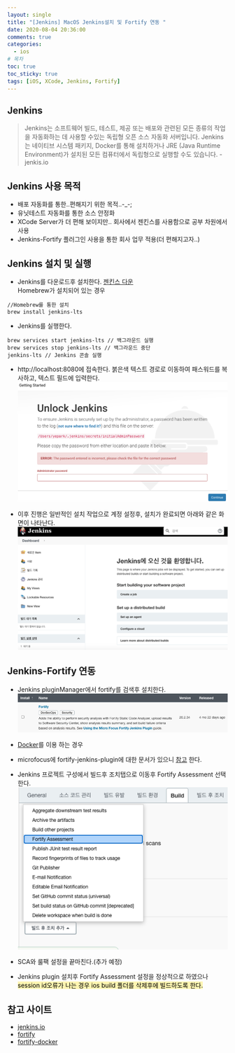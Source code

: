 ```yaml
---
layout: single
title: "[Jenkins] MacOS Jenkins설치 및 Fortify 연동 "
date: 2020-08-04 20:36:00
comments: true
categories:
  - ios
# 목차
toc: true
toc_sticky: true
tags: [iOS, XCode, Jenkins, Fortify]
---
```

## Jenkins
> Jenkins는 소프트웨어 빌드, 테스트, 제공 또는 배포와 관련된 모든 종류의 작업을 자동화하는 데 사용할 수있는 독립형 오픈 소스 자동화 서버입니다.
Jenkins는 네이티브 시스템 패키지, Docker를 통해 설치하거나 JRE (Java Runtime Environment)가 설치된 모든 컴퓨터에서 독립형으로 실행할 수도 있습니다. - jenkis.io

## Jenkins 사용 목적
- 배포 자동화를 통한..편해지기 위한 목적..-_-;
- 유닛테스트 자동화를 통한 소스 안정화
- XCode Server가 더 편해 보이지만.. 회사에서 젠킨스를 사용함으로 공부 차원에서 사용
- Jenkins-Fortify 플러그인 사용을 통한 회사 업무 적용(더 편해지고자..)

## Jenkins 설치 및 실행
- Jenkins를 다운로드후 설치한다. [젠킨스 다운](https://get.jenkins.io/osx-stable/)  
Homebrew가 설치되어 있는 경우
```
//Homebrew를 통한 설치
brew install jenkins-lts
```  
- Jenkins를 실행한다.  
```
brew services start jenkins-lts // 백그라운드 실행
brew services stop jenkins-lts // 백그라운드 중단
jenkins-lts // Jenkins 콘솔 실행
```  

- http://localhost:8080에 접속한다. 붉은색 텍스트 경로로 이동하여 패스워드를 복사하고, 텍스트 필드에 입력한다.
![Jenkins](https://raw.githubusercontent.com/yepark/yepark.github.io/master/assets/images/jenkins1.png)  

- 이후 진행은 일반적인 설치 작업으로 계정 설정후, 설치가 완료되면 아래와 같은 화면이 나타난다.
![Jenkins](https://raw.githubusercontent.com/yepark/yepark.github.io/master/assets/images/jenkins6.png)  

## Jenkins-Fortify 연동
- Jenkins pluginManager에서 fortify를 검색후 설치한다.
![Jenkins](https://raw.githubusercontent.com/yepark/yepark.github.io/master/assets/images/jenkins_fortify.png)  

- [Docker](https://plugins.jenkins.io/fortify/)를 이용 하는 경우
- microfocus에 fortify-jenkins-plugin에 대한 문서가 있으니 [참고](https://www.microfocus.com/documentation/fortify-jenkins-plugin/) 한다.
- Jenkins 프로젝트 구성에서 빌드후 조치탭으로 이동후 Fortify Assessment 선택한다.
![Jenkins](https://raw.githubusercontent.com/yepark/yepark.github.io/master/assets/images/jenkins_fortify2.png)  
- SCA와 룰팩 설정을 끝마친다.(추가 예정)
- Jenkins plugin 설치후 Fortify Assessment 설정을 정상적으로 하였으나 <mark  style='background-color: #fff5b1'>session id오류가 나는 경우 ios build 폴더를 삭제후에 빌드하도록 한다.</mark>

## 참고 사이트
- [jenkins.io](https://www.jenkins.io/)
- [fortify](https://www.microfocus.com/documentation/fortify-jenkins-plugin/)
- [fortify-docker](https://plugins.jenkins.io/fortify/)
